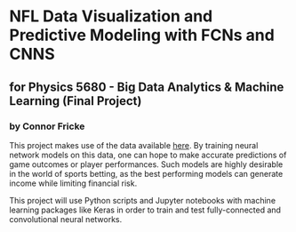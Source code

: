 # NFL Data Visualization and Predictive Modeling with FCNs and CNNS

## for Physics 5680 - Big Data Analytics & Machine Learning (Final Project)

### by Connor Fricke

This project makes use of the data available [here](https://github.com/ryurko/nflscrapR-data). By training neural network models on this data,
one can hope to make accurate predictions of game outcomes or player performances. Such models are highly desirable in the world of sports betting, as 
the best performing models can generate income while limiting financial risk.

This project will use Python scripts and Jupyter notebooks with machine learning packages like Keras in order to train and test fully-connected and
convolutional neural networks.
